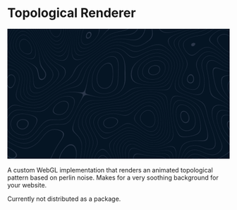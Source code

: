 # Topological Renderer

![Topological Pattern](./thumbnail.png)

A custom WebGL implementation that renders an animated topological pattern based on perlin noise.
Makes for a very soothing background for your website.

Currently not distributed as a package.
